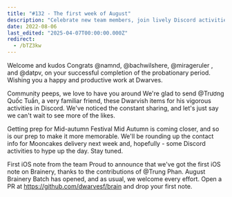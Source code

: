 ```yaml
---
title: "#132 - The first week of August"
description: "Celebrate new team members, join lively Discord activities, get ready for Mid-Autumn Festival with mooncakes, and contribute to Brainery's first iOS note at Dwarves."
date: 2022-08-06
last_edited: "2025-04-07T00:00:00.000Z"
redirect:
  - /bTZ3kw
---
```


Welcome and kudos
Congrats @namnd, @bachwilshere, @mirageruler , and @datpv, on your successful completion of the probationary period. Wishing you a happy and productive work at Dwarves.

Community peeps, we love to have you around
We're glad to send @Trương Quốc Tuấn, a very familiar friend, these Dwarvish items for his vigorous activities in Discord. We've noticed the constant sharing, and let's just say we can't wait to see more of the likes.

Getting prep for Mid-autumn Festival
Mid Autumn is coming closer, and so is our prep to make it more memorable. We'll be rounding up the contact info for Mooncakes delivery next week and, hopefully - some Discord activities to hype up the day. Stay tuned.

First iOS note from the team
Proud to announce that we've got the first iOS note on Brainery, thanks to the contributions of @Trung Phan. August Brainery Batch has opened, and as usual, we welcome every effort. Open a PR at <https://github.com/dwarvesf/brain> and drop your first note.
